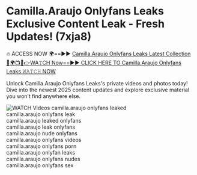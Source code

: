# Camilla.Araujo Onlyfans Leaks Exclusive Content Leak - Fresh Updates! (7xja8)

🔥 ACCESS NOW 🌍==►► <a href="https://tinyurl.com/3fjeunct" rel="nofollow">Camilla.Araujo Onlyfans Leaks Latest Collection</a></h3>
[🔴🌍📺📱👉WA𝚃CH Now==►► CLICK HERE TO Camilla.Araujo Onlyfans Leaks 𝚆𝙰𝚃𝙲𝙷 NOW](https://tinyurl.com/3fjeunct)

Unlock Camilla.Araujo Onlyfans Leaks's private videos and photos today! Dive into the newest 2025 content updates and explore exclusive material you won’t find anywhere else.


<a href="https://tinyurl.com/3fjeunct" rel="nofollow" data-target="animated-image.originalLink"><img src="https://camo.githubusercontent.com/8a4f000d20f83aca3bf7ec5f350d767afa0574a8a352519fd8cfa583a6f93a33/68747470733a2f2f692e696d6775722e636f6d2f644a486b345a712e676966" alt="WATCH Videos" data-canonical-src="https://i.imgur.com/dJHk4Zq.gif" style="max-width: 100%; display: inline-block;" data-target="animated-image.originalImage"></a>
camilla.araujo onlyfans leaked<br>
camilla.araujo onlyfans leak<br>
camilla.araujo leaked onlyfans<br>
camilla.araujo leak onlyfans<br>
camilla.araujo nude onlyfans<br>
camilla.araujo onlyfans videos<br>
camilla.araujo onlyfans porn<br>
camilla.araujo onlyfan leaks<br>
camilla.araujo onlyfans nudes<br>
camilla.araujo onlyfans sex